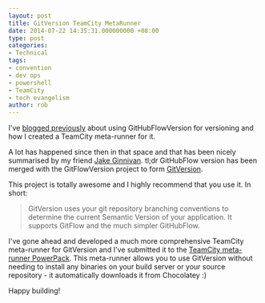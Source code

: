 ```yaml
---
layout: post
title: GitVersion TeamCity MetaRunner
date: 2014-07-22 14:35:31.000000000 +08:00
type: post
categories:
- Technical
tags:
- convention
- dev ops
- powershell
- TeamCity
- tech evangelism
author: rob
---
```



I've [blogged previously](http://robdmoore.id.au/blog/2014/03/22/githubflowversion-teamcity-metarunner/ "GitHubFlowVersion TeamCity MetaRunner") about using GitHubFlowVersion for versioning and how I created a TeamCity meta-runner for it.



A lot has happened since then in that space and that has been nicely summarised by my friend [Jake Ginnivan](http://jake.ginnivan.net/blog/2014/05/25/simple-versioning-and-release-notes/). tl;dr GitHubFlow version has been merged with the GitFlowVersion project to form [GitVersion](https://github.com/Particular/GitVersion).



This project is totally awesome and I highly recommend that you use it. In short:



> GitVersion uses your git repository branching conventions to determine the current Semantic Version of your application. It supports GitFlow and the much simpler GitHubFlow.



I've gone ahead and developed a much more comprehensive TeamCity meta-runner for GitVersion and I've submitted it to the [TeamCity meta-runner PowerPack](https://github.com/JetBrains/meta-runner-power-pack/tree/master/gitversion). This meta-runner allows you to use GitVersion without needing to install any binaries on your build server or your source repository - it automatically downloads it from Chocolatey :)



Happy building!

